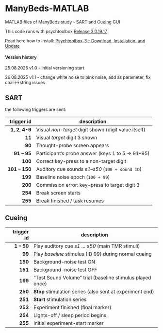 # ManyBeds-MATLAB

MATLAB files of ManyBeds study - SART and Cueing GUI

This code runs with psychtoolbox [Release 3.0.19.17 ](https://github.com/Psychtoolbox-3/Psychtoolbox-3/releases/tag/3.0.19.17)

Read here how to install: [Psychtoolbox-3 - Download, Installation, and Update](http://psychtoolbox.org/download.html)

#### Version history

25.08.2025 v1.0 - initial versioning start 

26.08.2025 v1.1 - change white noise to pink noise, add as parameter, fix char<->string issues

## SART

the following triggers are sent:

| trigger id    | description                                          |
| -------------:| ---------------------------------------------------- |
| **1, 2, 4-9** | Visual *non-target* digit shown (digit value itself) |
| **11**        | Visual *target* digit 3 shown                        |
| **90**        | Thought-probe screen appears                         |
| **91 – 95**   | Participant’s probe answer (keys 1 to 5 → 91–95)     |
| **100**       | Correct key-press to a non-target digit              |
| **101 – 150** | Auditory cue sounds *s1–s50* (`100 + sound ID`)      |
| **199**       | Baseline noise epoch (`100 + 99`)                    |
| **200**       | Commission error: key-press to target digit 3        |
| **254**       | Break screen starts                                  |
| **255**       | Break finished / task resumes                        |

## Cueing

| trigger id | description                                               |
| ----------:| --------------------------------------------------------- |
| **1 – 50** | Play auditory cue *s1 … s50* (main TMR stimuli)           |
| **99**     | Play *baseline* stimulus (ID 99) during normal cueing     |
| **150**    | Background-noise test ON                                  |
| **151**    | Background-noise test OFF                                 |
| **199**    | “Test Sound Volume” trial (baseline stimulus played once) |
| **250**    | **Stop** stimulation series (also sent at experiment end) |
| **251**    | **Start** stimulation series                              |
| **253**    | Experiment finished (final marker)                        |
| **254**    | Lights-off / sleep period begins                          |
| **255**    | Initial experiment-start marker                           |
